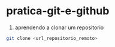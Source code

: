 # pratica-git-e-github


1. aprendendo a clonar um repositorio 

````bash
git clone <url_repositorio_remoto>
````
